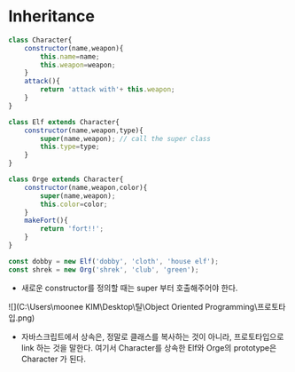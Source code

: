 # Inheritance

```javascript
class Character{
    constructor(name,weapon){
        this.name=name;
        this.weapon=weapon;
    }
    attack(){
        return 'attack with'+ this.weapon;
    }
}

class Elf extends Character{
    constructor(name,weapon,type){
        super(name,weapon); // call the super class 
        this.type=type;
    }
}

class Orge extends Character{
    constructor(name,weapon,color){
        super(name,weapon);
        this.color=color;
    }
    makeFort(){
        return 'fort!!';
    }
}

const dobby = new Elf('dobby', 'cloth', 'house elf');
const shrek = new Org('shrek', 'club', 'green');
```

- 새로운 constructor를 정의할 때는 super 부터 호출해주어야 한다.

![](C:\Users\moonee KIM\Desktop\틸\Object Oriented Programming\프로토타입.png)

- 자바스크립트에서 상속은, 정말로 클래스를 복사하는 것이 아니라, 프로토타입으로 link 하는 것을 말한다. 여기서 Character를 상속한 Elf와 Orge의 prototype은 Character 가 된다.  